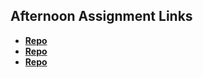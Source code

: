 ## Afternoon Assignment Links

* **[Repo](https://github.com/BlakeLawatch/https://github.com/BlakeLawatch/chore_score)**
* **[Repo](https://github.com/BlakeLawatch/<ASSIGNMENT_REPO>)**
* **[Repo](https://github.com/BlakeLawatch/<ASSIGNMENT_REPO>)**
